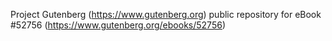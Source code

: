 Project Gutenberg (https://www.gutenberg.org) public repository for
eBook #52756 (https://www.gutenberg.org/ebooks/52756)
